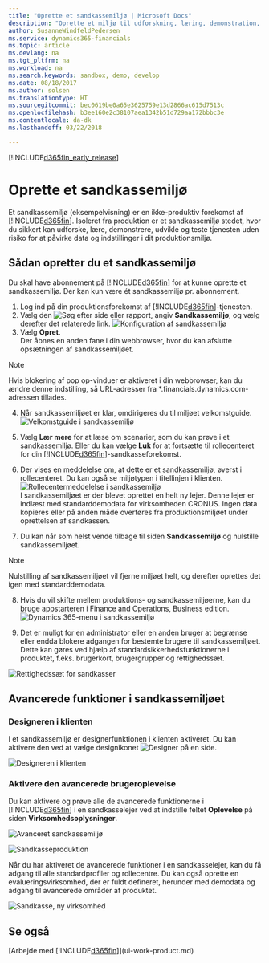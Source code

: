```yaml
---
title: "Oprette et sandkassemiljø | Microsoft Docs"
description: "Oprette et miljø til udforskning, læring, demonstration, udvikling og test."
author: SusanneWindfeldPedersen
ms.service: dynamics365-financials
ms.topic: article
ms.devlang: na
ms.tgt_pltfrm: na
ms.workload: na
ms.search.keywords: sandbox, demo, develop
ms.date: 08/18/2017
ms.author: solsen
ms.translationtype: HT
ms.sourcegitcommit: bec0619be0a65e3625759e13d2866ac615d7513c
ms.openlocfilehash: b3ee160e2c38107aea1342b51d729aa172bbbc3e
ms.contentlocale: da-dk
ms.lasthandoff: 03/22/2018

---
```

[!INCLUDE[d365fin_early_release](includes/d365fin_early_release.md.md)]

# <a name="create-a-sandbox-environment"></a>Oprette et sandkassemiljø
Et sandkassemiljø (eksempelvisning) er en ikke-produktiv forekomst af [!INCLUDE[d365fin](includes/d365fin_md.md)]. Isoleret fra produktion er et sandkassemiljø stedet, hvor du sikkert kan udforske, lære, demonstrere, udvikle og teste tjenesten uden risiko for at påvirke data og indstillinger i dit produktionsmiljø.

## <a name="to-create-a-sandbox-environment"></a>Sådan opretter du et sandkassemiljø
Du skal have abonnement på [!INCLUDE[d365fin](includes/d365fin_md.md)] for at kunne oprette et sandkassemiljø. Der kan kun være ét sandkassemiljø pr. abonnement.

1. Log ind på din produktionsforekomst af [!INCLUDE[d365fin](includes/d365fin_md.md)]-tjenesten.
2. Vælg den ![Søg efter side eller rapport](media/ui-search/search_small.png "Ikonet Søg efter side eller rapport"), angiv **Sandkassemiljø**, og vælg derefter det relaterede link.
![Konfiguration af sandkassemiljø](./media/across-sandbox/sandbox-environment-setup.png)
3. Vælg **Opret**.  
  Der åbnes en anden fane i din webbrowser, hvor du kan afslutte opsætningen af sandkassemiljøet.
> [!NOTE]  
>  Hvis blokering af pop op-vinduer er aktiveret i din webbrowser, kan du ændre denne indstilling, så URL-adresser fra *.financials.dynamics.com-adressen tillades.   

4. Når sandkassemiljøet er klar, omdirigeres du til miljøet velkomstguide.
![Velkomstguide i sandkassemiljø](./media/across-sandbox/sandbox-wizard.png)

5. Vælg **Lær mere** for at læse om scenarier, som du kan prøve i et sandkassemiljø. Eller du kan vælge **Luk** for at fortsætte til rollecenteret for din [!INCLUDE[d365fin](includes/d365fin_md.md)]-sandkasseforekomst.
6. Der vises en meddelelse om, at dette er et sandkassemiljø, øverst i rollecenteret. Du kan også se miljøtypen i titellinjen i klienten.
![Rollecentermeddelelse i sandkassemiljø](./media/across-sandbox/sandbox-rolecenter-notification.png)  
I sandkassemiljøet er der blevet oprettet en helt ny lejer. Denne lejer er indlæst med standarddemodata for virksomheden CRONUS. Ingen data kopieres eller på anden måde overføres fra produktionsmiljøet under oprettelsen af sandkassen.
7.  Du kan når som helst vende tilbage til siden **Sandkassemiljø** og nulstille sandkassemiljøet.
> [!NOTE]  
>  Nulstilling af sandkassemiljøet vil fjerne miljøet helt, og derefter oprettes det igen med standarddemodata.  

8.  Hvis du vil skifte mellem produktions- og sandkassemiljøerne, kan du bruge appstarteren i Finance and Operations, Business edition.
![Dynamics 365-menu i sandkassemiljø](./media/across-sandbox/sandbox-dynamics365-menu.png)

9.  Det er muligt for en administrator eller en anden bruger at begrænse eller endda blokere adgangen for bestemte brugere til sandkassemiljøet. Dette kan gøres ved hjælp af standardsikkerhedsfunktionerne i produktet, f.eks. brugerkort, brugergrupper og rettighedssæt.

![Rettighedssæt for sandkasser](./media/across-sandbox/sandbox-permission-sets.png)

## <a name="advanced-functionality-in-the-sandbox-environment"></a>Avancerede funktioner i sandkassemiljøet
### <a name="the-in-client-designer"></a>Designeren i klienten
I et sandkassemiljø er designerfunktionen i klienten aktiveret. Du kan aktivere den ved at vælge designikonet ![Designer](./media/across-sandbox/sandbox-inclient-design-icon.png) på en side.

![Designeren i klienten](./media/across-sandbox/sandbox-inclient-designer.png)

### <a name="enable-the-advanced-user-experience"></a>Aktivere den avancerede brugeroplevelse
Du kan aktivere og prøve alle de avancerede funktionerne i [!INCLUDE[d365fin](includes/d365fin_md.md)] i en sandkasselejer ved at indstille feltet **Oplevelse** på siden **Virksomhedsoplysninger**.

![Avanceret sandkassemiljø](./media/across-sandbox/sandbox-advanced.png)

![Sandkasseproduktion](./media/across-sandbox/sandbox-production.png)

Når du har aktiveret de avancerede funktioner i en sandkasselejer, kan du få adgang til alle standardprofiler og rollecentre. Du kan også oprette en evalueringsvirksomhed, der er fuldt defineret, herunder med demodata og adgang til avancerede områder af produktet.

![Sandkasse, ny virksomhed](./media/across-sandbox/sandbox-newcompany.png)


## <a name="see-also"></a>Se også
[Arbejde med [!INCLUDE[d365fin](includes/d365fin_md.md)]](ui-work-product.md)  

